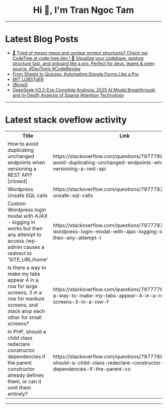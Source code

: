 <h1 align="center">Hi 👋, I'm Tran Ngoc Tam</h1>

---

# Latest Blog Posts 
<!-- BLOG-POST-LIST:START -->
- [🚀 Tired of messy repos and unclear project structures? Check out CodeTree at code-tree.dev ! 🌲 Visualize your codebase, explore structure fast, and onboard like a pro. Perfect for devs, teams &amp; open source. #DevTools #CodeReview](https://dev.to/trukes/tired-of-messy-repos-and-unclear-project-structures-check-out-codetree-at-code-treedev--3ffh)
- [From Sheets to Quizzes: Automating Google Forms Like a Pro](https://dev.to/rajinh24/from-sheets-to-quizzes-automating-google-forms-like-a-pro-5gbj)
- [MIT LOBSTgER](https://dev.to/rawveg/mit-lobstger-2015)
- [[Boost]](https://dev.to/trukes/-2nam)
- [DeepSeek-V3.2-Exp Complete Analysis: 2025 AI Model Breakthrough and In-Depth Analysis of Sparse Attention Technology](https://dev.to/czmilo/deepseek-v32-exp-complete-analysis-2025-ai-model-breakthrough-and-in-depth-analysis-of-sparse-3gcl)
<!-- BLOG-POST-LIST:END -->

---

# Latest stack oveflow activity
<table>
  <tr><th>Title</th><th>Link</th></tr>
  <!-- STACKOVERFLOW:START --><tr><td>How to avoid duplicating unchanged endpoints when versioning a REST API? [closed]</td><td>https://stackoverflow.com/questions/79777887/how-to-avoid-duplicating-unchanged-endpoints-when-versioning-a-rest-api</td></tr><tr><td>Wordpress Unsafe SQL calls</td><td>https://stackoverflow.com/questions/79777828/wordpress-unsafe-sql-calls</td></tr><tr><td>Custom Wordpress login modal with AJAX - logging in works but then any attempt to access /wp-admin causes a redirect to &#39;SITE_URL/home&#39;</td><td>https://stackoverflow.com/questions/79777812/custom-wordpress-login-modal-with-ajax-logging-in-works-but-then-any-attempt-t</td></tr><tr><td>Is there a way to make my tabs appear 4 in a row for large screens, 3 in a row for medium screens, and stack atop each other for small screens?</td><td>https://stackoverflow.com/questions/79777769/is-there-a-way-to-make-my-tabs-appear-4-in-a-row-for-large-screens-3-in-a-row-f</td></tr><tr><td>In PHP, should a child class redeclare constructor dependencies if the parent constructor already defines them, or can it omit them entirely?</td><td>https://stackoverflow.com/questions/79777684/in-php-should-a-child-class-redeclare-constructor-dependencies-if-the-parent-co</td></tr><!-- STACKOVERFLOW:END -->
</table>

---


